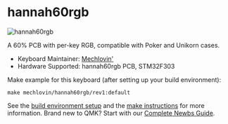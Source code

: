 # hannah60rgb

![hannah60rgb](https://i.imgur.com/ImXgsyXl.png)

A 60% PCB with per-key RGB, compatible with Poker and Unikorn cases.

* Keyboard Maintainer: [Mechlovin'](https://github.com/mechlovin)
* Hardware Supported: hannah60rgb PCB, STM32F303


Make example for this keyboard (after setting up your build environment):

    make mechlovin/hannah60rgb/rev1:default

See the [build environment setup](https://docs.qmk.fm/#/getting_started_build_tools) and the [make instructions](https://docs.qmk.fm/#/getting_started_make_guide) for more information. Brand new to QMK? Start with our [Complete Newbs Guide](https://docs.qmk.fm/#/newbs).
